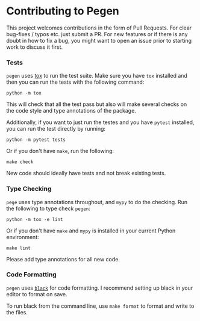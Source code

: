 # Contributing to Pegen

This project welcomes contributions in the form of Pull Requests.
For clear bug-fixes / typos etc. just submit a PR.
For new features or if there is any doubt in how to fix a bug, you might want
to open an issue prior to starting work to discuss it first.

### Tests

`pegen` uses [tox](https://pypi.org/project/tox/) to run the test suite. Make sure
you have `tox` installed and then you can run the tests with the following command:

```
python -m tox
```

This will check that all the test pass but also will make several checks on the code style
and type annotations of the package.

Additionally, if you want to just run the testes and you have `pytest` installed, you can run
the test directly by running:

```
python -m pytest tests
```

Or if you don't have `make`, run the following:

```
make check
```

New code should ideally have tests and not break existing tests.

### Type Checking

`pege` uses type annotations throughout, and `mypy` to do the checking.
Run the following to type check `pegen`:

```
python -m tox -e lint
```

Or if you don't have `make` and `mypy` is installed in your current Python environment:

```
make lint
```

Please add type annotations for all new code.

### Code Formatting

`pegen` uses [`black`](https://github.com/psf/black) for code formatting.
I recommend setting up black in your editor to format on save.

To run black from the command line, use `make format` to format and write to the files.
